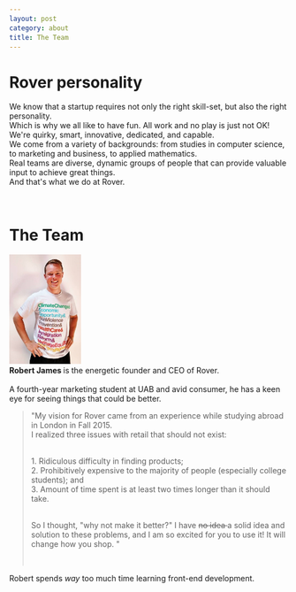 ```yaml
---
layout: post
category: about
title: The Team
---
```


# Rover personality

<p style="text-align: left;"> We know that a startup requires not only the right skill-set, but also the right personality.<br>
Which is why we all like to have fun. All work and no play is just not OK!<br>
We're quirky, smart, innovative, dedicated, and capable. <br>
We come from a variety of backgrounds: from studies in computer science, to marketing and business, to applied mathematics. <br>
Real teams are diverse, dynamic groups of people that can provide valuable input to achieve great things.<br>
And that's what we do at Rover.</p><br>

# The Team

<img src="/img/robert_new_author_pic.jpg" width="130px" alt="Robert James"> <br>
<strong> Robert James </strong> is the energetic founder and CEO of Rover. <br><br>
A fourth-year marketing student at UAB and avid consumer, he has a keen eye for seeing things that could be better. <br>
<blockquote>
<p>"My vision for Rover came from an experience while studying abroad in London in Fall 2015. <br>
I realized three issues with retail that should not exist:<br><br>
<p style="text-align: left;">
1. Ridiculous difficulty in finding products;<br>
2. Prohibitively expensive to the majority of people (especially college students); and <br>
3. Amount of time spent is at least two times longer than it should take. <br><br></p>
So I thought, "why not make it better?" I have <strike> no idea </strike> a solid idea and solution to these problems, and I am so excited for you to use it! It will change how you shop. "</p><br>
</blockquote>
Robert spends <i>way</i> too much time learning front-end development.
